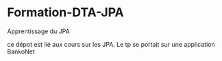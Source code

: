 # Formation-DTA-JPA
Apprentissage du JPA

ce dépot est lié aux cours sur les JPA.
Le tp se portait sur une application BankoNet

